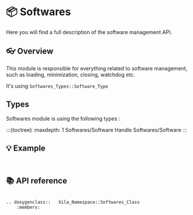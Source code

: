 # 📦 Softwares

Here you will find a full description of the software management API.

## 👓 Overview

This module is responsible for everything related to software management, such as loading, minimization, closing, watchdog etc.

It's using `Softwares_Types::Software_Type` 

## Types

Softwares module is using the following types :

:::{toctree}
    :maxdepth: 1
Softwares/Software Handle
Softwares/Software
:::

## 💡 Example

```cpp
    
```

## 📚 API reference

```{eval-rst}

.. doxygenclass::   Xila_Namespace::Softwares_Class
    :members:
```